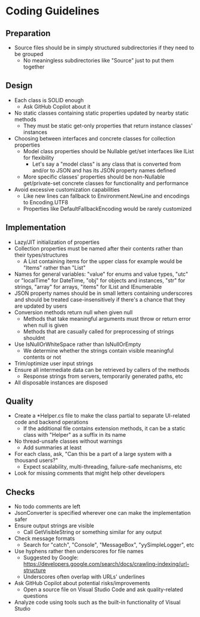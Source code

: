 <!--
2024-01-15
Version: 0.2
Yoshinao Inoguchi
-->

# Coding Guidelines

## Preparation

* Source files should be in simply structured subdirectories if they need to be grouped
    * No meaningless subdirectories like "Source" just to put them together

## Design

* Each class is SOLID enough
    * Ask GitHub Copilot about it
* No static classes containing static properties updated by nearby static methods
    * They must be static get-only properties that return instance classes' instances
* Choosing between interfaces and concrete classes for collection properties
    * Model class properties should be Nullable get/set interfaces like IList for flexibility
        * Let's say a "model class" is any class that is converted from and/or to JSON and has its JSON property names defined
    * More specific classes' properties should be non-Nullable get/private-set concrete classes for functionality and performance
* Avoid excessive customization capabilities
    * Like new lines can fallback to Environment.NewLine and encodings to Encoding.UTF8
    * Properties like DefaultFallbackEncoding would be rarely customized

## Implementation

* Lazy/JIT initialization of properties
* Collection properties must be named after their contents rather than their types/structures
    * A List containing items for the upper class for example would be "Items" rather than "List"
* Names for general variables: "value" for enums and value types, "utc" or "localTime" for DateTime, "obj" for objects and instances, "str" for strings, "array" for arrays, "items" for IList and IEnumerable
* JSON property names should be in small letters containing underscores and should be treated case-insensitively if there's a chance that they are updated by users
* Conversion methods return null when given null
    * Methods that take meaningful arguments must throw or return error when null is given
    * Methods that are casually called for preprocessing of strings shouldnt
* Use IsNullOrWhiteSpace rather than IsNullOrEmpty
    * We determine whether the strings contain visible meaningful contents or not
* Trim/optimize user input strings
* Ensure all intermediate data can be retrieved by callers of the methods
    * Response strings from servers, temporarily generated paths, etc
* All disposable instances are disposed

## Quality

<!-- Guidelines that are not required for function but improve quality. -->

* Create a *Helper.cs file to make the class partial to separate UI-related code and backend operations
    * If the additional file contains extension methods, it can be a static class with "Helper" as a suffix in its name
* No thread-unsafe classes without warnings
    * Add summaries at least
* For each class, ask, "Can this be a part of a large system with a thousand users?"
    * Expect scalability, multi-threading, failure-safe mechanisms, etc
* Look for missing comments that might help other developers

## Checks

* No todo comments are left
* JsonConverter is specified wherever one can make the implementation safer
* Ensure output strings are visible
    * Call GetVisibleString or something similar for any output
* Check message formats
    * Search for "catch", "Console", "MessageBox", "yySimpleLogger", etc
* Use hyphens rather then underscores for file names
    * Suggested by Google: https://developers.google.com/search/docs/crawling-indexing/url-structure
    * Underscores often overlap with URLs' underlines
* Ask GitHub Copilot about potential risks/improvements
    * Open a source file on Visual Studio Code and ask quality-related questions
* Analyze code using tools such as the built-in functionality of Visual Studio
